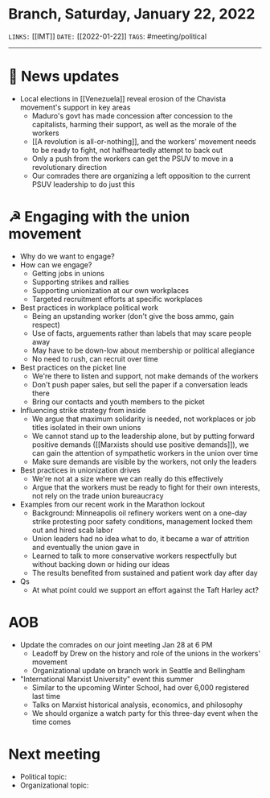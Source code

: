 # Branch, Saturday, January 22, 2022
`LINKS:` [[IMT]]
`DATE:` [[2022-01-22]]
`TAGS`: #meeting/political 

---
# 📰 News updates
- Local elections in [[Venezuela]] reveal erosion of the Chavista movement's support in key areas
	- Maduro's govt has made concession after concession to the capitalists, harming their support, as well as the morale of the workers
	- [[A revolution is all-or-nothing]], and the workers' movement needs to be ready to fight, not halfheartedly attempt to back out
	- Only a push from the workers can get the PSUV to move in a revolutionary direction
	- Our comrades there are organizing a left opposition to the current PSUV leadership to do just this

# ☭ Engaging with the union movement
- Why do we want to engage?
- How can we engage?
	- Getting jobs in unions
	- Supporting strikes and rallies
	- Supporting unionization at our own workplaces
	- Targeted recruitment efforts at specific workplaces
- Best practices in workplace political work
	- Being an upstanding worker (don't give the boss ammo, gain respect)
	- Use of facts, arguements rather than labels that may scare people away
	- May have to be down-low about membership or political allegiance
	- No need to rush, can recruit over time
- Best practices on the picket line
	- We're there to listen and support, not make demands of the workers
	- Don't push paper sales, but sell the paper if a conversation leads there
	- Bring our contacts and youth members to the picket
- Influencing strike strategy from inside
	- We argue that maximum solidarity is needed, not workplaces or job titles isolated in their own unions
	- We cannot stand up to the leadership alone, but by putting forward positive demands ([[Marxists should use positive demands]]), we can gain the attention of sympathetic workers in the union over time
	- Make sure demands are visible by the workers, not only the leaders
- Best practices in unionization drives
	- We're not at a size where we can really do this effectively
	- Argue that the workers must be ready to fight for their own interests, not rely on the trade union bureaucracy
- Examples from our recent work in the Marathon lockout
	- Background: Minneapolis oil refinery workers went on a one-day strike protesting poor safety conditions, management locked them out and hired scab labor
	- Union leaders had no idea what to do, it became a war of attrition and eventually the union gave in
	- Learned to talk to more conservative workers respectfully but without backing down or hiding our ideas
	- The results benefited from sustained and patient work day after day
- Qs
	- At what point could we support an effort against the Taft Harley act?

# AOB
- Update the comrades on our joint meeting Jan 28 at 6 PM
	- Leadoff by Drew on the history and role of the unions in the workers' movement
	- Organizational update on branch work in Seattle and Bellingham
- "International Marxist University" event this summer
	- Similar to the upcoming Winter School, had over 6,000 registered last time
	- Talks on Marxist historical analysis, economics, and philosophy
	- We should organize a watch party for this three-day event when the time comes

# Next meeting 
- Political topic:
- Organizational topic: